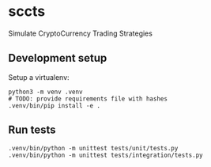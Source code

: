 # sccts

Simulate CryptoCurrency Trading Strategies

## Development setup

Setup a virtualenv:

    python3 -m venv .venv
    # TODO: provide requirements file with hashes
    .venv/bin/pip install -e .

## Run tests

    .venv/bin/python -m unittest tests/unit/tests.py
    .venv/bin/python -m unittest tests/integration/tests.py
